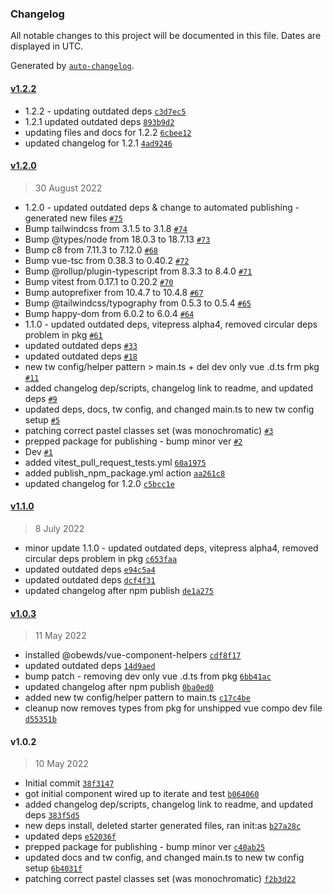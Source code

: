 ### Changelog

All notable changes to this project will be documented in this file. Dates are displayed in UTC.

Generated by [`auto-changelog`](https://github.com/CookPete/auto-changelog).

#### [v1.2.2](https://github.com/obewds/tw-bg-palette-pastel/compare/v1.2.0...v1.2.2)

- 1.2.2 - updating outdated deps [`c3d7ec5`](https://github.com/obewds/tw-bg-palette-pastel/commit/c3d7ec5f7bb78661c6d53d631fe5b16422e9e961)
- 1.2.1 updated outdated deps [`893b9d2`](https://github.com/obewds/tw-bg-palette-pastel/commit/893b9d2a5cba766f74728e878299431ccc6a4eef)
- updating files and docs for 1.2.2 [`6cbee12`](https://github.com/obewds/tw-bg-palette-pastel/commit/6cbee12077f5e579aba0dbc025018a942b73bd27)
- updated changelog for 1.2.1 [`4ad9246`](https://github.com/obewds/tw-bg-palette-pastel/commit/4ad9246d43a13a6862ec5da92b09ab9d63636d63)

#### [v1.2.0](https://github.com/obewds/tw-bg-palette-pastel/compare/v1.1.0...v1.2.0)

> 30 August 2022

- 1.2.0 - updated outdated deps & change to automated publishing - generated new files [`#75`](https://github.com/obewds/tw-bg-palette-pastel/pull/75)
- Bump tailwindcss from 3.1.5 to 3.1.8 [`#74`](https://github.com/obewds/tw-bg-palette-pastel/pull/74)
- Bump @types/node from 18.0.3 to 18.7.13 [`#73`](https://github.com/obewds/tw-bg-palette-pastel/pull/73)
- Bump c8 from 7.11.3 to 7.12.0 [`#68`](https://github.com/obewds/tw-bg-palette-pastel/pull/68)
- Bump vue-tsc from 0.38.3 to 0.40.2 [`#72`](https://github.com/obewds/tw-bg-palette-pastel/pull/72)
- Bump @rollup/plugin-typescript from 8.3.3 to 8.4.0 [`#71`](https://github.com/obewds/tw-bg-palette-pastel/pull/71)
- Bump vitest from 0.17.1 to 0.20.2 [`#70`](https://github.com/obewds/tw-bg-palette-pastel/pull/70)
- Bump autoprefixer from 10.4.7 to 10.4.8 [`#67`](https://github.com/obewds/tw-bg-palette-pastel/pull/67)
- Bump @tailwindcss/typography from 0.5.3 to 0.5.4 [`#65`](https://github.com/obewds/tw-bg-palette-pastel/pull/65)
- Bump happy-dom from 6.0.2 to 6.0.4 [`#64`](https://github.com/obewds/tw-bg-palette-pastel/pull/64)
- 1.1.0 - updated outdated deps, vitepress alpha4, removed circular deps problem in pkg [`#61`](https://github.com/obewds/tw-bg-palette-pastel/pull/61)
- updated outdated deps [`#33`](https://github.com/obewds/tw-bg-palette-pastel/pull/33)
- updated outdated deps [`#18`](https://github.com/obewds/tw-bg-palette-pastel/pull/18)
- new tw config/helper pattern &gt; main.ts + del dev only vue .d.ts frm pkg [`#11`](https://github.com/obewds/tw-bg-palette-pastel/pull/11)
- added changelog dep/scripts, changelog link to readme, and updated deps [`#9`](https://github.com/obewds/tw-bg-palette-pastel/pull/9)
- updated deps, docs, tw config, and changed main.ts to new tw config setup [`#5`](https://github.com/obewds/tw-bg-palette-pastel/pull/5)
- patching correct pastel classes set (was monochromatic) [`#3`](https://github.com/obewds/tw-bg-palette-pastel/pull/3)
- prepped package for publishing - bump minor ver [`#2`](https://github.com/obewds/tw-bg-palette-pastel/pull/2)
- Dev [`#1`](https://github.com/obewds/tw-bg-palette-pastel/pull/1)
- added vitest_pull_request_tests.yml [`60a1975`](https://github.com/obewds/tw-bg-palette-pastel/commit/60a19757a650a4f4f12b1c483dce633dd368a60b)
- added publish_npm_package.yml action [`aa261c8`](https://github.com/obewds/tw-bg-palette-pastel/commit/aa261c839af52d4b4dc708bd385e5a5dcade02c4)
- updated changelog for 1.2.0 [`c5bcc1e`](https://github.com/obewds/tw-bg-palette-pastel/commit/c5bcc1e9d4e4c741d9858f1725130b723d536197)

#### [v1.1.0](https://github.com/obewds/tw-bg-palette-pastel/compare/v1.0.3...v1.1.0)

> 8 July 2022

- minor update 1.1.0 - updated outdated deps, vitepress alpha4, removed circular deps problem in pkg [`c653faa`](https://github.com/obewds/tw-bg-palette-pastel/commit/c653faa8b4698ddbc8bad1fae1d7eca867a73742)
- updated outdated deps [`e94c5a4`](https://github.com/obewds/tw-bg-palette-pastel/commit/e94c5a462c378a8660a1fd2a6dc70b4749aea690)
- updated outdated deps [`dcf4f31`](https://github.com/obewds/tw-bg-palette-pastel/commit/dcf4f318943b0750ee8266b98d4aeda01ba1a8a6)
- updated changelog after npm publish [`de1a275`](https://github.com/obewds/tw-bg-palette-pastel/commit/de1a27585c07767302a878029538de1db0464c24)

#### [v1.0.3](https://github.com/obewds/tw-bg-palette-pastel/compare/v1.0.2...v1.0.3)

> 11 May 2022

- installed @obewds/vue-component-helpers [`cdf8f17`](https://github.com/obewds/tw-bg-palette-pastel/commit/cdf8f173a4934a709125020ff45ae44a7835ebea)
- updated outdated deps [`14d9aed`](https://github.com/obewds/tw-bg-palette-pastel/commit/14d9aed289a21c2f43682168ee6be65b172e6d8e)
- bump patch - removing dev only vue .d.ts from pkg [`6bb41ac`](https://github.com/obewds/tw-bg-palette-pastel/commit/6bb41ac8c53455dde8290a9cc7a2aa035c1b30ed)
- updated changelog after npm publish [`0ba0ed0`](https://github.com/obewds/tw-bg-palette-pastel/commit/0ba0ed085c03415700bce62d39dc6ea659f87ddc)
- added new tw config/helper pattern to main.ts [`c17c4be`](https://github.com/obewds/tw-bg-palette-pastel/commit/c17c4be5ede32c3f153b0609bbaf528916a29138)
- cleanup now removes types from pkg for unshipped vue compo dev file [`d55351b`](https://github.com/obewds/tw-bg-palette-pastel/commit/d55351baab884c926538fba2786f46b779c379bd)

#### v1.0.2

> 10 May 2022

- Initial commit [`38f3147`](https://github.com/obewds/tw-bg-palette-pastel/commit/38f31474bb96d7748d4f6c941cfcf002cfba01ee)
- got initial component wired up to iterate and test [`b064060`](https://github.com/obewds/tw-bg-palette-pastel/commit/b064060e40ed37009525abe51b4ea651bcfb18bd)
- added changelog dep/scripts, changelog link to readme, and updated deps [`383f5d5`](https://github.com/obewds/tw-bg-palette-pastel/commit/383f5d5638bc0bbf93d219ba1ada10edabf34eee)
- new deps install, deleted starter generated files, ran init:as [`b27a28c`](https://github.com/obewds/tw-bg-palette-pastel/commit/b27a28c619616b18f6460a3d41f0c864e025efe1)
- updated deps [`e52036f`](https://github.com/obewds/tw-bg-palette-pastel/commit/e52036fb060f4b8695f84036c5005757eca3cf62)
- prepped package for publishing - bump minor ver [`c40ab25`](https://github.com/obewds/tw-bg-palette-pastel/commit/c40ab250b4c5e2f4383fa7cb0ede81e94423d094)
- updated docs and tw config, and changed main.ts to new tw config setup [`6b4031f`](https://github.com/obewds/tw-bg-palette-pastel/commit/6b4031f0c9e77cb29fe01d65550347f5b298cb49)
- patching correct pastel classes set (was monochromatic) [`f2b3d22`](https://github.com/obewds/tw-bg-palette-pastel/commit/f2b3d22dea1ec2947323884dcde39e9e26f15af7)
